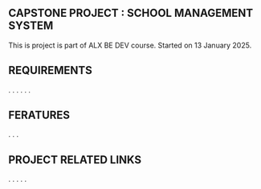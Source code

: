 ## CAPSTONE PROJECT : SCHOOL MANAGEMENT SYSTEM

This is project is part of ALX BE DEV course. Started on  13 January 2025.

## REQUIREMENTS
.
.
.
.
.
.


## FERATURES
.
.
.

## PROJECT RELATED LINKS
.
.
.
.
.
